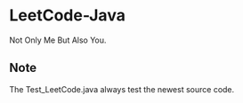 # LeetCode-Java
Not Only Me But Also You.

## Note

The Test_LeetCode.java always test the newest source code.
